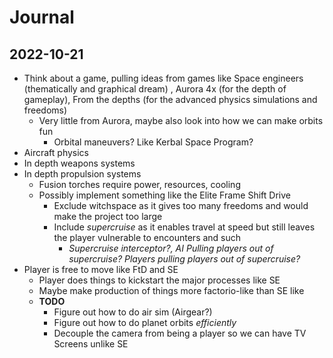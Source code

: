 # Journal
## 2022-10-21
  - Think about a game, pulling ideas from games like Space engineers (thematically and graphical dream) , Aurora 4x (for the depth of gameplay), From the depths (for the advanced physics simulations and freedoms) 
    - Very little from Aurora, maybe also look into how we can make orbits fun
      - Orbital maneuvers? Like Kerbal Space Program?
  - Aircraft physics
  - In depth weapons systems
  - In depth propulsion systems 
    - Fusion torches require power, resources, cooling
    - Possibly implement something like the Elite Frame Shift Drive
      - Exclude witchspace as it gives too many freedoms and would make the project too large
      - Include *supercruise* as it enables travel at speed but still leaves the player vulnerable to encounters and such
        - *Supercruise interceptor?, AI Pulling players out of supercruise? Players pulling players out of supercruise?*   
  - Player is free to move like FtD and SE
    - Player does things to kickstart the major processes like SE
    - Maybe make production of things more factorio-like than SE like
    - **TODO**
      - Figure out how to do air sim (Airgear?)
      - Figure out how to do planet orbits *efficiently*
      - Decouple the camera from being a player so we can have TV Screens unlike SE